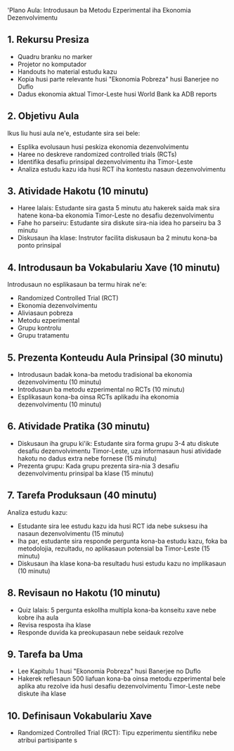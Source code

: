 'Plano Aula: Introdusaun ba Metodu Ezperimental iha Ekonomia Dezenvolvimentu

## 1. Rekursu Presiza

- Quadru branku no marker
- Projetor no komputador
- Handouts ho material estudu kazu
- Kopia husi parte relevante husi "Ekonomia Pobreza" husi Banerjee no Duflo
- Dadus ekonomia aktual Timor-Leste husi World Bank ka ADB reports

## 2. Objetivu Aula

Ikus liu husi aula ne'e, estudante sira sei bele:
- Esplika evolusaun husi peskiza ekonomia dezenvolvimentu
- Haree no deskreve randomized controlled trials (RCTs)
- Identifika desafiu prinsipal dezenvolvimentu iha Timor-Leste
- Analiza estudu kazu ida husi RCT iha kontestu nasaun dezenvolvimentu

## 3. Atividade Hakotu (10 minutu)

- Haree lalais: Estudante sira gasta 5 minutu atu hakerek saida mak sira hatene kona-ba ekonomia Timor-Leste no desafiu dezenvolvimentu
- Fahe ho parseiru: Estudante sira diskute sira-nia idea ho parseiru ba 3 minutu
- Diskusaun iha klase: Instrutor facilita diskusaun ba 2 minutu kona-ba ponto prinsipal

## 4. Introdusaun ba Vokabulariu Xave (10 minutu)

Introdusaun no esplikasaun ba termu hirak ne'e:
- Randomized Controlled Trial (RCT)
- Ekonomia dezenvolvimentu
- Aliviasaun pobreza
- Metodu ezperimental
- Grupu kontrolu
- Grupu tratamentu

## 5. Prezenta Konteudu Aula Prinsipal (30 minutu)

- Introdusaun badak kona-ba metodu tradisional ba ekonomia dezenvolvimentu (10 minutu)
- Introdusaun ba metodu ezperimental no RCTs (10 minutu)
- Esplikasaun kona-ba oinsa RCTs aplikadu iha ekonomia dezenvolvimentu (10 minutu)

## 6. Atividade Pratika (30 minutu)

- Diskusaun iha grupu ki'ik: Estudante sira forma grupu 3-4 atu diskute desafiu dezenvolvimentu Timor-Leste, uza informasaun husi atividade hakotu no dadus extra nebe fornese (15 minutu)
- Prezenta grupu: Kada grupu prezenta sira-nia 3 desafiu dezenvolvimentu prinsipal ba klase (15 minutu)

## 7. Tarefa Produksaun (40 minutu)

Analiza estudu kazu:
- Estudante sira lee estudu kazu ida husi RCT ida nebe suksesu iha nasaun dezenvolvimentu (15 minutu)
- Iha par, estudante sira responde pergunta kona-ba estudu kazu, foka ba metodolojia, rezultadu, no aplikasaun potensial ba Timor-Leste (15 minutu)
- Diskusaun iha klase kona-ba resultadu husi estudu kazu no implikasaun (10 minutu)

## 8. Revisaun no Hakotu (10 minutu)

- Quiz lalais: 5 pergunta eskollha multipla kona-ba konseitu xave nebe kobre iha aula
- Revisa resposta iha klase
- Responde duvida ka preokupasaun nebe seidauk rezolve

## 9. Tarefa ba Uma

- Lee Kapitulu 1 husi "Ekonomia Pobreza" husi Banerjee no Duflo
- Hakerek reflesaun 500 liafuan kona-ba oinsa metodu ezperimental bele aplika atu rezolve ida husi desafiu dezenvolvimentu Timor-Leste nebe diskute iha klase

## 10. Definisaun Vokabulariu Xave

- Randomized Controlled Trial (RCT): Tipu ezperimentu sientifiku nebe atribui partisipante s